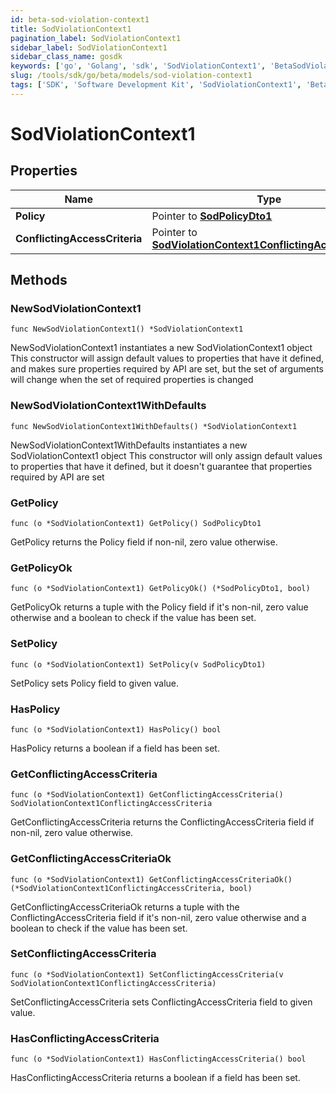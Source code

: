 ```yaml
---
id: beta-sod-violation-context1
title: SodViolationContext1
pagination_label: SodViolationContext1
sidebar_label: SodViolationContext1
sidebar_class_name: gosdk
keywords: ['go', 'Golang', 'sdk', 'SodViolationContext1', 'BetaSodViolationContext1'] 
slug: /tools/sdk/go/beta/models/sod-violation-context1
tags: ['SDK', 'Software Development Kit', 'SodViolationContext1', 'BetaSodViolationContext1']
---
```


# SodViolationContext1

## Properties

Name | Type | Description | Notes
------------ | ------------- | ------------- | -------------
**Policy** | Pointer to [**SodPolicyDto1**](sod-policy-dto1) |  | [optional] 
**ConflictingAccessCriteria** | Pointer to [**SodViolationContext1ConflictingAccessCriteria**](sod-violation-context1-conflicting-access-criteria) |  | [optional] 

## Methods

### NewSodViolationContext1

`func NewSodViolationContext1() *SodViolationContext1`

NewSodViolationContext1 instantiates a new SodViolationContext1 object
This constructor will assign default values to properties that have it defined,
and makes sure properties required by API are set, but the set of arguments
will change when the set of required properties is changed

### NewSodViolationContext1WithDefaults

`func NewSodViolationContext1WithDefaults() *SodViolationContext1`

NewSodViolationContext1WithDefaults instantiates a new SodViolationContext1 object
This constructor will only assign default values to properties that have it defined,
but it doesn't guarantee that properties required by API are set

### GetPolicy

`func (o *SodViolationContext1) GetPolicy() SodPolicyDto1`

GetPolicy returns the Policy field if non-nil, zero value otherwise.

### GetPolicyOk

`func (o *SodViolationContext1) GetPolicyOk() (*SodPolicyDto1, bool)`

GetPolicyOk returns a tuple with the Policy field if it's non-nil, zero value otherwise
and a boolean to check if the value has been set.

### SetPolicy

`func (o *SodViolationContext1) SetPolicy(v SodPolicyDto1)`

SetPolicy sets Policy field to given value.

### HasPolicy

`func (o *SodViolationContext1) HasPolicy() bool`

HasPolicy returns a boolean if a field has been set.

### GetConflictingAccessCriteria

`func (o *SodViolationContext1) GetConflictingAccessCriteria() SodViolationContext1ConflictingAccessCriteria`

GetConflictingAccessCriteria returns the ConflictingAccessCriteria field if non-nil, zero value otherwise.

### GetConflictingAccessCriteriaOk

`func (o *SodViolationContext1) GetConflictingAccessCriteriaOk() (*SodViolationContext1ConflictingAccessCriteria, bool)`

GetConflictingAccessCriteriaOk returns a tuple with the ConflictingAccessCriteria field if it's non-nil, zero value otherwise
and a boolean to check if the value has been set.

### SetConflictingAccessCriteria

`func (o *SodViolationContext1) SetConflictingAccessCriteria(v SodViolationContext1ConflictingAccessCriteria)`

SetConflictingAccessCriteria sets ConflictingAccessCriteria field to given value.

### HasConflictingAccessCriteria

`func (o *SodViolationContext1) HasConflictingAccessCriteria() bool`

HasConflictingAccessCriteria returns a boolean if a field has been set.


